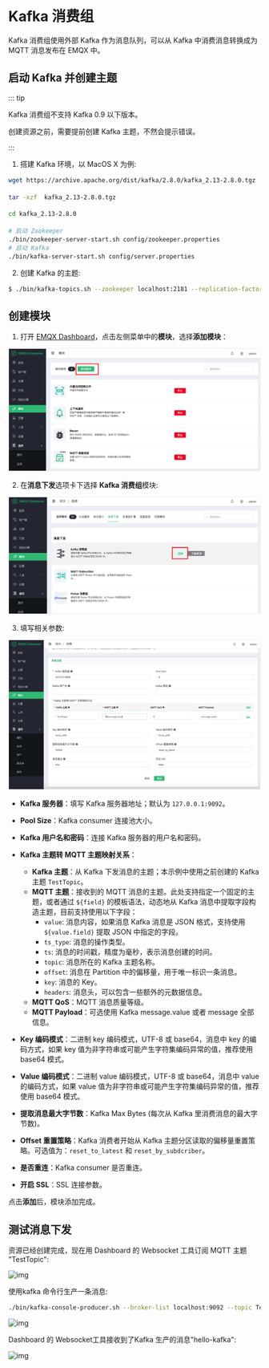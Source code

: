 # Kafka 消费组

Kafka 消费组使用外部 Kafka 作为消息队列，可以从 Kafka 中消费消息转换成为 MQTT 消息发布在 EMQX 中。

## 启动 Kafka 并创建主题

::: tip

Kafka 消费组不支持 Kafka 0.9 以下版本。

创建资源之前，需要提前创建 Kafka 主题，不然会提示错误。

:::

1. 搭建 Kafka 环境，以 MacOS X 为例:

```bash
wget https://archive.apache.org/dist/kafka/2.8.0/kafka_2.13-2.8.0.tgz

tar -xzf  kafka_2.13-2.8.0.tgz

cd kafka_2.13-2.8.0

# 启动 Zookeeper
./bin/zookeeper-server-start.sh config/zookeeper.properties
# 启动 Kafka
./bin/kafka-server-start.sh config/server.properties
```

2. 创建 Kafka 的主题:

```bash
$ ./bin/kafka-topics.sh --zookeeper localhost:2181 --replication-factor 1 --partitions 1 --topic testTopic --create
```

## 创建模块

1. 打开 [EMQX Dashboard](http://127.0.0.1:18083/#/modules)，点击左侧菜单中的**模块**，选择**添加模块**：

<img src="./assets/modules.png" alt="modules" style="zoom:67%;" />

2. 在**消息下发**选项卡下选择 **Kafka 消费组**模块:

<img src="./assets/kafka_consumer1.png" alt="kafka_consumer1" style="zoom:67%;" />

3. 填写相关参数:

<img src="./assets/kafka_consumer3.png" alt="kafka_consumer3" style="zoom:67%;" />

- **Kafka 服务器**：填写 Kafka 服务器地址；默认为 `127.0.0.1:9092`。
- **Pool Size**：Kafka consumer 连接池大小。
- **Kafka 用户名和密码**：连接 Kafka 服务器的用户名和密码。
- **Kafka 主题转 MQTT 主题映射关系**：
  - **Kafka 主题**：从 Kafka 下发消息的主题；本示例中使用之前创建的 Kafka 主题 `TestTopic`。
  - **MQTT 主题**：接收到的 MQTT 消息的主题。此处支持指定一个固定的主题，或者通过 `${field}` 的模板语法，动态地从 Kafka 消息中提取字段构造主题，目前支持使用以下字段：
    - `value`: 消息内容，如果消息 Kafka 消息是 JSON 格式，支持使用 `${value.field}` 提取 JSON 中指定的字段。
    - `ts_type`: 消息的操作类型。
    - `ts`: 消息的时间戳，精度为毫秒，表示消息创建的时间。
    - `topic`: 消息所在的 Kafka 主题名称。
    - `offset`: 消息在 Partition 中的偏移量，用于唯一标识一条消息。
    - `key`: 消息的 Key。
    - `headers`: 消息头，可以包含一些额外的元数据信息。
  - **MQTT QoS**：MQTT 消息质量等级。
  - **MQTT Payload**：可选使用 Kafka message.value 或者 message 全部信息。

- **Key 编码模式**：二进制 key 编码模式，UTF-8 或 base64，消息中 key 的编码方式，如果 key 值为非字符串或可能产生字符集编码异常的值，推荐使用 base64 模式。
- **Value 编码模式**：二进制 value 编码模式，UTF-8 或 base64，消息中 value 的编码方式，如果 value 值为非字符串或可能产生字符集编码异常的值，推荐使用 base64 模式。
- **提取消息最大字节数**：Kafka Max Bytes (每次从 Kafka 里消费消息的最大字节数)。
- **Offset 重置策略**：Kafka 消费者开始从 Kafka 主题分区读取的偏移量重置策略。可选值为：`reset_to_latest` 和 `reset_by_subdcriber`。
- **是否重连**：Kafka consumer 是否重连。
- **开启 SSL**：SSL 连接参数。

点击**添加**后，模块添加完成。

## 测试消息下发

资源已经创建完成，现在用 Dashboard 的 Websocket 工具订阅 MQTT 主题 "TestTopic":

![img](./assets/kafka_consumer5.png)

使用kafka 命令行生产一条消息:

```bash
./bin/kafka-console-producer.sh --broker-list localhost:9092 --topic TestTopic
```

![img](./assets/kafka_consumer6.png)

Dashboard 的 Websocket工具接收到了Kafka 生产的消息"hello-kafka":

![img](./assets/kafka_consumer7.png)
